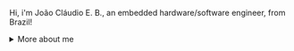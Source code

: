 Hi, i'm João Cláudio E. B., an embedded hardware/software engineer, from Brazil!

<details>
<summary>
  More about me
</summary>

## Quick overview

### GitHub stats 
<div align="center">
  <a href="https://github.com/joaoclaudioeb">
  <img height="180em" src="https://github-readme-stats.vercel.app/api?username=joaoclaudioeb&show_icons=true&theme=github_dark&include_all_commits=true&count_private=true"/>
  <img height="180em" src="https://github-readme-stats.vercel.app/api/top-langs/?username=joaoclaudioeb&layout=compact&langs_count=7&theme=github_dark"/>
</div>

### Professional engagements

Currently, I am a MSc student in Electrical Engineering, focusing on Embedded Systems, at the Federal University of Santa Catarina (UFSC). 
I am a member of [SpaceLab](https://github.com/spacelab-ufsc), working on firmware (mostly in C/C++) and hardware for CubeSats. 
I am involved in the development of the [FloripaSat-2 platform](https://ieeexplore.ieee.org/document/10078027), which will be used in several SpaceLab's missions, as well as in the creation of new ones to come.
